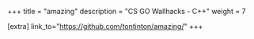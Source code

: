 +++
title = "amazing"
description = "CS GO Wallhacks - C++" 
weight = 7

[extra]
link_to="https://github.com/tontinton/amazing/"
+++
